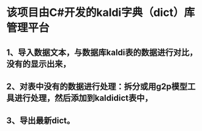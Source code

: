# 该项目由C#开发的kaldi字典（dict）库管理平台
## 1、导入数据文本，与数据库kaldi表的数据进行对比，没有的显示出来，
## 2、对表中没有的数据进行处理：拆分或用g2p模型工具进行处理，然后添加到kaldidict表中，
## 3、导出最新dict。
